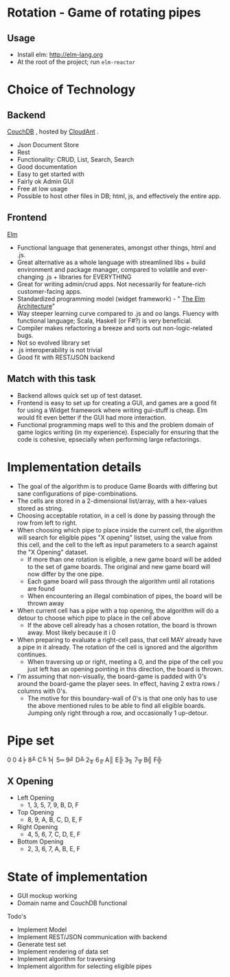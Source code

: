 Rotation - Game of rotating pipes
=================================


Usage
-----
* Install elm: http://elm-lang.org
* At the root of the project; run ``elm-reactor``
 
Choice of Technology
====================
Backend
-------
[CouchDB](https://couchdb.apache.org/) , hosted by [CloudAnt](https://cloudant.com/) . 

* Json Document Store
* Rest
* Functionality: CRUD, List, Search, Search
* Good documentation
* Easy to get started with
* Fairly ok Admin GUI
* Free at low usage
* Possible to host other files in DB; html, js, and effectively the entire app.

Frontend
--------
[Elm](http://elm-lang.org) 

* Functional language that genenerates, amongst other things, html and .js. 
* Great alternative as a whole language with streamlined libs + build environment and package manager, compared to volatile and ever-changing .js + libraries for EVERYTHING
* Great for writing admin/crud apps. Not necessarily for feature-rich customer-facing apps.
* Standardized programming model (widget framework) - " [The Elm Architecture](https://guide.elm-lang.org/architecture/)"
* Way steeper learning curve compared to .js and oo langs. Fluency with functional language; Scala, Haskell (or F#?) is very beneficial.
* Compiler makes refactoring a breeze and sorts out non-logic-related bugs.
* Not so evolved library set
* .js interoperability is not trivial
* Good fit with REST/JSON backend

Match with this task
--------------------

* Backend allows quick set up of test dataset. 
* Frontend is easy to set up for creating a GUI, and games are a good fit for using a Widget framework where writing gui-stuff is cheap. Elm would fit even better if the GUI had more interaction.
* Functional programming maps well to this and the problem domain of game logics writing (in my experience). Especially for ensuring that the code is cohesive, epsecially when performing large refactorings.

Implementation details
======================
* The goal of the algorithm is to produce Game Boards with differing but sane configurations of pipe-combinations.
* The cells are stored in a 2-dimensional list/array, with a hex-values stored as string.
* Choosing acceptable rotation, in a cell is done by passing through the row from left to right. 
* When choosing which pipe to place inside the current cell, the algorithm will search for eligible pipes "X opening" listset, using the value from this cell, and the cell to the left as input parameters to a search against the "X Opening" dataset. 
    * If more than one rotation is eligible, a new game board will be added to the set of game boards. The original and new game board will now differ by the one pipe.
    * Each game board will pass through the algorithm until all rotations are found
    * When encountering an illegal combination of pipes, the board will be thrown away
* When current cell has a pipe with a top opening, the algorithm will do a detour to choose which pipe to place in the cell above
    * If the above cell already has a chosen rotation, the board is thrown away. Most likely because it i 0
* When preparing to evaluate a right-cell pass, that cell MAY already have a pipe in it already. The rotation of the cell is ignored and the algorithm continues.
    * When traversing up or right, meeting a 0, and the pipe of the cell you just left has an opening pointing in this direction, the board is thrown.
* I'm assuming that non-visually, the board-game is padded with 0's around the board-game the player sees. In effect, having 2 extra rows / columns with 0's.
    * The motive for this boundary-wall of 0's is that one only has to use the above mentioned rules to be able to find all eligible boards. Jumping only right through a row, and occasionally 1 up-detour.


Pipe set
========
0 0 4╞  8╨  C╚
1╡  5═  9╝  D╩
2╥  6╔  A║  E╠
3╗  7╦  B╣  F╬

X Opening
---------

* Left Opening
    * 1, 3, 5, 7, 9, B, D, F
* Top Opening
    * 8, 9, A, B, C, D, E, F
* Right Opening
    * 4, 5, 6, 7, C, D, E, F
* Bottom Opening
    * 2, 3, 6, 7, A, B, E, F
    
State of implementation
=======================

* GUI mockup working
* Domain name and CouchDB functional

Todo's

* Implement Model
* Implement REST/JSON communication with backend
* Generate test set
* Implement rendering of data set
* Implement algorithm for traversing
* Implement algorithm for selecting eligible pipes  